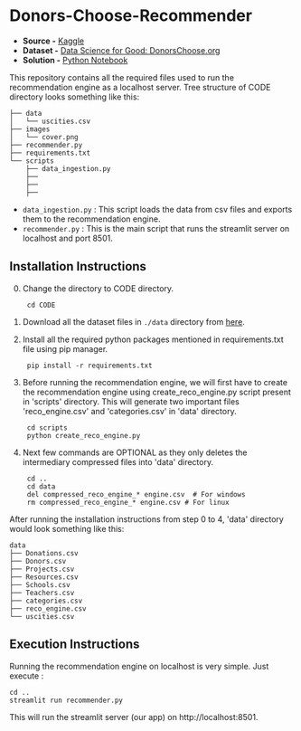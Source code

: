 # Donors-Choose-Recommender

- **Source -** [Kaggle](https://www.kaggle.com/)
- **Dataset -** [Data Science for Good: DonorsChoose.org](https://www.kaggle.com/donorschoose/io)
- **Solution -** [Python Notebook](https://nbviewer.jupyter.org/github/rj425/Donors-Choose-Recommender/blob/master/models.ipynb)

This repository contains all the required files used to run the recommendation engine as a localhost server. Tree structure of CODE directory looks something like this:
    
    ├── data
    │   └── uscities.csv
    ├── images
    │   └── cover.png
    ├── recommender.py
    ├── requirements.txt
    └── scripts
        ├── data_ingestion.py
        ├── 
        ├──     
        ├── 

- `data_ingestion.py` : This script loads the data from csv files and exports them to the recommendation engine.
- `recommender.py` : This is the main script that runs the streamlit server on localhost and port 8501.

## Installation Instructions

0. Change the directory to CODE directory.

        cd CODE

1. Download all the dataset files in `./data` directory from [here](https://www.kaggle.com/donorschoose/io/download).

2. Install all the required python packages mentioned in requirements.txt
file using pip manager.

        pip install -r requirements.txt

3. Before running the recommendation engine, we will first have 
to create the recommendation engine using create_reco_engine.py 
script present in 'scripts' directory. This will generate two 
important files 'reco_engine.csv' and 'categories.csv' in 'data' 
directory.

        cd scripts
        python create_reco_engine.py

4. Next few commands are OPTIONAL as they only deletes the intermediary
compressed files into 'data' directory.

        cd ..
        cd data
        del compressed_reco_engine_* engine.csv  # For windows
        rm compressed_reco_engine_* engine.csv # For linux

After running the installation instructions from step 0 to 4,
'data' directory would look something like this:

    data
    ├── Donations.csv
    ├── Donors.csv
    ├── Projects.csv
    ├── Resources.csv
    ├── Schools.csv
    ├── Teachers.csv
    ├── categories.csv
    ├── reco_engine.csv
    └── uscities.csv


## Execution Instructions

Running the recommendation engine on localhost is very simple.
Just execute :

    cd ..
    streamlit run recommender.py

This will run the streamlit server (our app) on http://localhost:8501.

